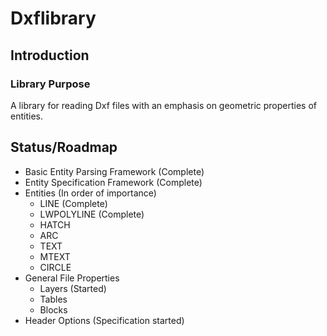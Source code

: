 # Dxflibrary

## Introduction

### Library Purpose

A library for reading Dxf files with an emphasis on geometric properties of entities.

## Status/Roadmap

- Basic Entity Parsing Framework (Complete)
- Entity Specification Framework (Complete)
- Entities (In order of importance)
  - LINE (Complete)
  - LWPOLYLINE (Complete)
  - HATCH
  - ARC
  - TEXT
  - MTEXT
  - CIRCLE
- General File Properties
  - Layers (Started)
  - Tables
  - Blocks
- Header Options (Specification started)
